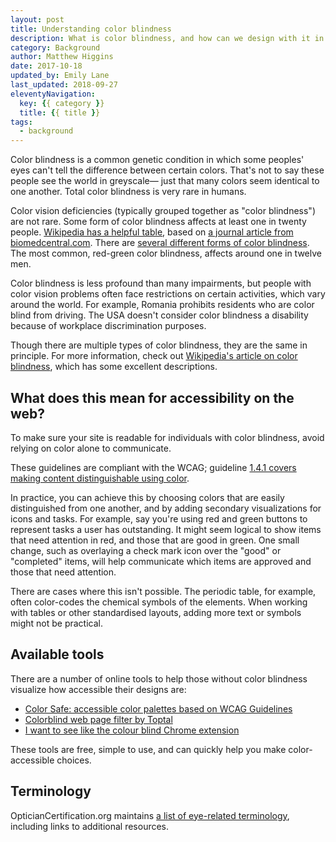 ```yaml
---
layout: post
title: Understanding color blindness
description: What is color blindness, and how can we design with it in mind?
category: Background
author: Matthew Higgins
date: 2017-10-18
updated_by: Emily Lane
last_updated: 2018-09-27
eleventyNavigation:
  key: {{ category }}
  title: {{ title }}
tags:
  - background
---
```


Color blindness is a common genetic condition in which some peoples' eyes can't tell the difference between certain colors. That's not to say these people see the world in greyscale&mdash; just that many colors seem identical to one another. Total color blindness is very rare in humans.

Color vision deficiencies (typically grouped together as "color blindness") are not rare. Some form of color blindness affects at least one in twenty people. [Wikipedia has a helpful table](https://en.wikipedia.org/wiki/Color_blindness#Epidemiology), based on [a journal article from biomedcentral.com](https://apfmj.biomedcentral.com/articles/10.1186/s12930-014-0010-3). There are [several different forms of color blindness](http://www.colourblindawareness.org/colour-blindness/types-of-colour-blindness/). The most common, red-green color blindness, affects around one in twelve men.

Color blindness is less profound than many impairments, but people with color vision problems often face restrictions on certain activities, which vary around the world. For example, Romania prohibits residents who are color blind from driving. The USA doesn't consider color blindness a disability because of workplace discrimination purposes.

Though there are multiple types of color blindness, they are the same in principle. For more information, check out [Wikipedia's article on color blindness](https://en.wikipedia.org/wiki/Color_blindness), which has some excellent descriptions.


## What does this mean for accessibility on the web?

To make sure your site is readable for individuals with color blindness, avoid relying on color alone to communicate.

These guidelines are compliant with the WCAG; guideline [1.4.1 covers making content distinguishable using color](https://www.w3.org/TR/UNDERSTANDING-WCAG20/visual-audio-contrast-without-color.html).

In practice, you can achieve this by choosing colors that are easily distinguished from one another, and by adding secondary visualizations for icons and tasks. For example, say you're using red and green buttons to represent tasks a user has outstanding. It might seem logical to show items that need attention in red, and those that are good in green. One small change, such as overlaying a check mark icon over the "good" or "completed" items, will help communicate which items are approved and those that need attention.

There are cases where this isn't possible. The periodic table, for example, often color-codes the chemical symbols of the elements. When working with tables or other standardised layouts, adding more text or symbols might not be practical. 


## Available tools

There are a number of online tools to help those without color blindness visualize how accessible their designs are:

- [Color Safe: accessible color palettes based on WCAG Guidelines](http://colorsafe.co)
- [Colorblind web page filter by Toptal](https://www.toptal.com/designers/colorfilter)
- [I want to see like the colour blind Chrome extension](https://chrome.google.com/webstore/detail/i-want-to-see-like-the-co/jebeedfnielkcjlcokhiobodkjjpbjia)

These tools are free, simple to use, and can quickly help you make color-accessible choices.


## Terminology

OpticianCertification.org maintains [a list of eye-related terminology](https://opticiancertification.org/glossary/), including links to additional resources.
